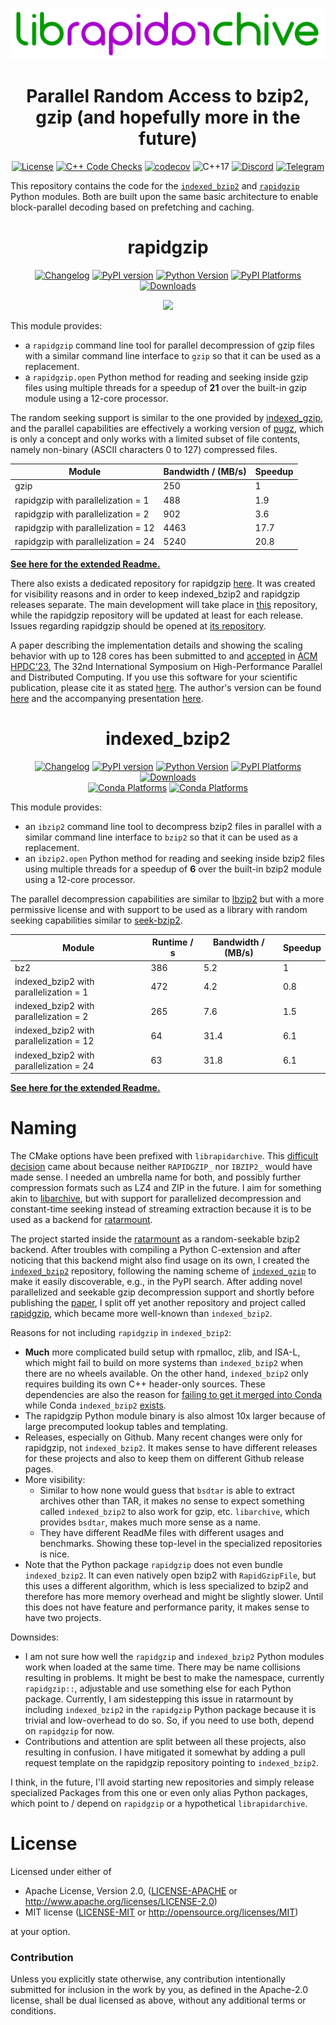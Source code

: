 <div align="center">

![](https://raw.githubusercontent.com/mxmlnkn/indexed_bzip2/master/results/librapidarchive.svg)

# Parallel Random Access to bzip2, gzip (and hopefully more in the future)

[![License](https://img.shields.io/badge/license-MIT-blue.svg)](http://opensource.org/licenses/MIT)
[![C++ Code Checks](https://github.com/mxmlnkn/indexed_bzip2/actions/workflows/test-cpp.yml/badge.svg)](https://github.com/mxmlnkn/indexed_bzip2/actions/workflows/test-cpp.yml)
[![codecov](https://codecov.io/gh/mxmlnkn/indexed_bzip2/branch/master/graph/badge.svg?token=94ZD4UTZQW)](https://codecov.io/gh/mxmlnkn/indexed_bzip2)
![C++17](https://img.shields.io/badge/C++-17-blue.svg)
[![Discord](https://img.shields.io/discord/783411320354766878?label=discord)](https://discord.gg/Wra6t6akh2)
[![Telegram](https://img.shields.io/badge/Chat-Telegram-%2330A3E6)](https://t.me/joinchat/FUdXxkXIv6c4Ib8bgaSxNg)

</div>

This repository contains the code for the [`indexed_bzip2`](python/indexed_bzip2) and [`rapidgzip`](python/rapidgzip) Python modules.
Both are built upon the same basic architecture to enable block-parallel decoding based on prefetching and caching.

<div align="center">

# rapidgzip

[![Changelog](https://img.shields.io/badge/Changelog-Markdown-blue)](https://github.com/mxmlnkn/indexed_bzip2/blob/master/python/rapidgzip/CHANGELOG.md)
[![PyPI version](https://badge.fury.io/py/rapidgzip.svg)](https://badge.fury.io/py/rapidgzip)
[![Python Version](https://img.shields.io/pypi/pyversions/rapidgzip)](https://pypi.org/project/rapidgzip/)
[![PyPI Platforms](https://img.shields.io/badge/pypi-linux%20%7C%20macOS%20%7C%20Windows-brightgreen)](https://pypi.org/project/rapidgzip/)
[![Downloads](https://static.pepy.tech/badge/rapidgzip/month)](https://pepy.tech/project/rapidgzip)

![](https://raw.githubusercontent.com/mxmlnkn/indexed_bzip2/master/results/asciinema/rapidgzip-comparison.gif)

</div>

This module provides: 
 - a `rapidgzip` command line tool for parallel decompression of gzip files with a similar command line interface to `gzip` so that it can be used as a replacement.
 - a `rapidgzip.open` Python method for reading and seeking inside gzip files using multiple threads for a speedup of **21** over the built-in gzip module using a 12-core processor.

The random seeking support is similar to the one provided by [indexed_gzip](https://github.com/pauldmccarthy/indexed_gzip), and the parallel capabilities are effectively a working version of [pugz](https://github.com/Piezoid/pugz), which is only a concept and only works with a limited subset of file contents, namely non-binary (ASCII characters 0 to 127) compressed files.

| Module                              | Bandwidth / (MB/s) | Speedup |
|-------------------------------------|--------------------|---------|
| gzip                                |  250               |  1      |
| rapidgzip with parallelization = 1  |  488               |  1.9    |
| rapidgzip with parallelization = 2  |  902               |  3.6    |
| rapidgzip with parallelization = 12 | 4463               | 17.7    |
| rapidgzip with parallelization = 24 | 5240               | 20.8    |

[**See here for the extended Readme.**](python/rapidgzip#readme)

There also exists a dedicated repository for rapidgzip [here](https://github.com/mxmlnkn/rapidgzip).
It was created for visibility reasons and in order to keep indexed_bzip2 and rapidgzip releases separate.
The main development will take place in [this](https://github.com/mxmlnkn/indexed_bzip2) repository, while the rapidgzip repository will be updated at least for each release.
Issues regarding rapidgzip should be opened at [its repository](https://github.com/mxmlnkn/rapidgzip/issues).

A paper describing the implementation details and showing the scaling behavior with up to 128 cores has been submitted to and [accepted](https://www.hpdc.org/2023/program/technical-sessions/) in [ACM HPDC'23](https://www.hpdc.org/2023/), The 32nd International Symposium on High-Performance Parallel and Distributed Computing.
If you use this software for your scientific publication, please cite it as stated [here](python/rapidgzip#citation).
The author's version can be found [here](<results/paper/Knespel, Brunst - 2023 - Rapidgzip - Parallel Decompression and Seeking in Gzip Files Using Cache Prefetching.pdf>) and the accompanying presentation [here](results/Presentation-2023-06-22.pdf).


<div align="center">

# indexed_bzip2

[![Changelog](https://img.shields.io/badge/Changelog-Markdown-blue)](https://github.com/mxmlnkn/indexed_bzip2/blob/master/python/indexed_bzip2/CHANGELOG.md)
[![PyPI version](https://badge.fury.io/py/indexed-bzip2.svg)](https://badge.fury.io/py/indexed-bzip2)
[![Python Version](https://img.shields.io/pypi/pyversions/indexed_bzip2)](https://pypi.org/project/indexed-bzip2/)
[![PyPI Platforms](https://img.shields.io/badge/pypi-linux%20%7C%20macOS%20%7C%20Windows-brightgreen)](https://pypi.org/project/indexed-bzip2/)
[![Downloads](https://static.pepy.tech/badge/indexed-bzip2/month)](https://pepy.tech/project/indexed-bzip2)
<br>
[![Conda Platforms](https://img.shields.io/conda/v/conda-forge/indexed_bzip2?color=brightgreen)](https://anaconda.org/conda-forge/indexed_bzip2)
[![Conda Platforms](https://img.shields.io/conda/pn/conda-forge/indexed_bzip2?color=brightgreen)](https://anaconda.org/conda-forge/indexed_bzip2)

</div>

This module provides:
  - an `ibzip2` command line tool to decompress bzip2 files in parallel with a similar command line interface to `bzip2` so that it can be used as a replacement.
  - an `ibzip2.open` Python method for reading and seeking inside bzip2 files using multiple threads for a speedup of **6** over the built-in bzip2 module using a 12-core processor.

The parallel decompression capabilities are similar to [lbzip2](https://lbzip2.org/) but with a more permissive license and with support to be used as a library with random seeking capabilities similar to [seek-bzip2](https://github.com/galaxyproject/seek-bzip2).

| Module                                  | Runtime / s | Bandwidth / (MB/s) | Speedup |
|-----------------------------------------|-------------|--------------------|---------|
| bz2                                     | 386         |  5.2               | 1       |
| indexed_bzip2 with parallelization = 1  | 472         |  4.2               | 0.8     |
| indexed_bzip2 with parallelization = 2  | 265         |  7.6               | 1.5     |
| indexed_bzip2 with parallelization = 12 |  64         | 31.4               | 6.1     |
| indexed_bzip2 with parallelization = 24 |  63         | 31.8               | 6.1     |

[**See here for the extended Readme.**](python/indexed_bzip2#readme)


# Naming

The CMake options have been prefixed with `librapidarchive`.
This [difficult decision](https://github.com/mxmlnkn/indexed_bzip2/pull/22#discussion_r2249989703) came about because neither `RAPIDGZIP_` nor `IBZIP2_` would have made sense.
I needed an umbrella name for both, and possibly further compression formats such as LZ4 and ZIP in the future.
I aim for something akin to [libarchive](https://github.com/libarchive/libarchive), but with support for parallelized decompression and constant-time seeking instead of streaming extraction because it is to be used as a backend for [ratarmount](https://github.com/mxmlnkn/ratarmount).

The project started inside the [ratarmount](https://github.com/mxmlnkn/ratarmount) as a random-seekable bzip2 backend.
After troubles with compiling a Python C-extension and after noticing that this backend might also find usage on its own, I created the [`indexed_bzip2`](https://github.com/mxmlnkn/indexed_bzip2) repository, following the naming scheme of [`indexed_gzip`](https://github.com/pauldmccarthy/indexed_gzip) to make it easily discoverable, e.g., in the PyPI search.
After adding novel parallelized and seekable gzip decompression support and shortly before publishing the [paper](https://doi.org/10.1145/3588195.3592992), I split off yet another repository and project called [rapidgzip](https://github.com/mxmlnkn/rapidgzip), which became more well-known than `indexed_bzip2`.

Reasons for not including `rapidgzip` in `indexed_bzip2`:

 - **Much** more complicated build setup with rpmalloc, zlib, and ISA-L, which might fail to build on more systems than `indexed_bzip2` when there are no wheels available.
   On the other hand, `indexed_bzip2` only requires building its own C++ header-only sources.
   These dependencies are also the reason for [failing to get it merged into Conda](https://github.com/conda-forge/staged-recipes/pull/23901) while Conda `indexed_bzip2` [exists](https://anaconda.org/conda-forge/indexed_bzip2).
 - The rapidgzip Python module binary is also almost 10x larger because of large precomputed lookup tables and templating.
 - Releases, especially on Github. Many recent changes were only for rapidgzip, not `indexed_bzip2`. It makes sense to have different releases for these projects and also to keep them on different Github release pages.
 - More visibility:
   - Similar to how none would guess that `bsdtar` is able to extract archives other than TAR, it makes no sense to expect something called `indexed_bzip2` to also work for gzip, etc. `libarchive`, which provides `bsdtar`, makes much more sense as a name.
   - They have different ReadMe files with different usages and benchmarks.
     Showing these top-level in the specialized repositories is nice.
 - Note that the Python package `rapidgzip` does not even bundle `indexed_bzip2`. It can even natively open bzip2 with `RapidGzipFile`, but this uses a different algorithm, which is less specialized to bzip2 and therefore has more memory overhead and might be slightly slower.
   Until this does not have feature and performance parity, it makes sense to have two projects.

Downsides:

 - I am not sure how well the `rapidgzip` and `indexed_bzip2` Python modules work when loaded at the same time.
   There may be name collisions resulting in problems. It might be best to make the namespace, currently `rapidgzip::`, adjustable and use something else for each Python package.
   Currently, I am sidestepping this issue in ratarmount by including `indexed_bzip2` in the `rapidgzip` Python package because it is trivial and low-overhead to do so. So, if you need to use both, depend on `rapidgzip` for now.
 - Contributions and attention are split between all these projects, also resulting in confusion.
   I have mitigated it somewhat by adding a pull request template on the rapidgzip repository pointing to `indexed_bzip2`.

I think, in the future, I'll avoid starting new repositories and simply release specialized Packages from this one or even only alias Python packages, which point to / depend on `rapidgzip` or a hypothetical `librapidarchive`.


# License

Licensed under either of

 * Apache License, Version 2.0, ([LICENSE-APACHE](LICENSE-APACHE) or http://www.apache.org/licenses/LICENSE-2.0)
 * MIT license ([LICENSE-MIT](LICENSE-MIT) or http://opensource.org/licenses/MIT)

at your option.

### Contribution

Unless you explicitly state otherwise, any contribution intentionally submitted
for inclusion in the work by you, as defined in the Apache-2.0 license, shall be dual licensed as above, without any
additional terms or conditions.
